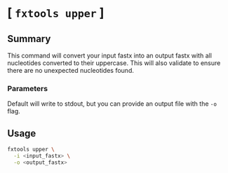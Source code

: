 # [ `fxtools upper` ]

## Summary

This command will convert your input fastx into an output fastx with all nucleotides converted to their uppercase.
This will also validate to ensure there are no unexpected nucleotides found.

### Parameters

Default will write to stdout, but you can provide an output file with the `-o` flag.

## Usage

```bash
fxtools upper \
  -i <input_fastx> \
  -o <output_fastx>
```
